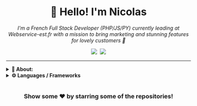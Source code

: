 <!-- Title -->
<h1 align="center" title="...and I'm happy to see you here :)">
    👋 Hello! I'm Nicolas
</h1>
<p align="center">
    <cite>I'm a French Full Stack Developer (PHP/JS/PY) currently leading at
        Webservice-est.fr with a mission to bring marketing and stunning
        features for lovely customers 🚀</cite>
</p>

<!-- Socials -->
<p align="center">
    <kbd>
        <a
            href="https://www.linkedin.com/in/nicolasnosal"
            title="LinkedIn - Nicolas NOSAL"
            ><img
                src="https://img.shields.io/badge/-Nicolas_NOSAL-0072b1?style=flat&logo=Linkedin&logoColor=white"
        /></a>
        <a
            href="https://nicolasnosal.fr.com"
            title="Personal Website - nicolasnosal.fr"
            ><img
                src="https://img.shields.io/badge/-nicolasnosal.fr-00CCB4?style=flat&logo=ApacheSpark&logoColor=white"
        /></a>
    </kbd>
</p>

<!-- Folding Section : About -->
<hr/>
<details>
    <summary><b>👤 About:</b></summary>
    <ol style="list-style-type: none;">
        <li>🛠 &nbsp; I’m currently working with PHP, PYTHON, JS, K8S, etc.</li>
        <li>🧐 Learning about serverless architectures, jamstack, distributed systems, and a bit of ML.</li>
        <li>👨‍💻 Most of my projects most of my work are private, but I will put some content starting 2025, in the willing of contribute for open-source.</li>
        <li>💬 Ping me on my Linkedin or my other network</li>
        <li>🎉 &nbsp; Fun fact: **"Chuck Norris doesn’t deploy to the cloud. The cloud deploys around Chuck Norris."** ☁️💥</li>
    </ol>
</details>

<!-- Folding Section : Techno -->
<details>
    <summary><b>⚙️ Languages / Frameworks</b></summary>
    <div>
        <code><img height="27" src="https://raw.githubusercontent.com/github/explore/80688e429a7d4ef2fca1e82350fe8e3517d3494d/topics/javascript/javascript.png" alt="javascript"></code>
        <code><img height="27" src="https://raw.githubusercontent.com/github/explore/80688e429a7d4ef2fca1e82350fe8e3517d3494d/topics/typescript/typescript.png" alt="typescript"></code>
        <code><img height="30" src="https://raw.githubusercontent.com/github/explore/80688e429a7d4ef2fca1e82350fe8e3517d3494d/topics/python/python.png" alt="python"></code>
        <code><img height="27" src="https://raw.githubusercontent.com/github/explore/80688e429a7d4ef2fca1e82350fe8e3517d3494d/topics/nodejs/nodejs.png" alt="nodejs"></code>
        <code><img height="27" src="https://raw.githubusercontent.com/github/explore/80688e429a7d4ef2fca1e82350fe8e3517d3494d/topics/aws/aws.png" alt="aws"></code>
        <code><img height="27" src="https://raw.githubusercontent.com/github/explore/80688e429a7d4ef2fca1e82350fe8e3517d3494d/topics/react/react.png" alt="react"></code>
        <code><img height="27" src="https://raw.githubusercontent.com/github/explore/80688e429a7d4ef2fca1e82350fe8e3517d3494d/topics/sql/sql.png" alt="sql"></code>
        <code><img height="27" src="https://encrypted-tbn0.gstatic.com/images?q=tbn%3AANd9GcSTTzPAw-55ssm1Im594xYZ9eRQu2JylrkYLg&usqp=CAU" alt="mongodb"></code>
        <code><img height="27" src="https://raw.githubusercontent.com/devicons/devicon/master/icons/git/git-original.svg" alt="git"></code>
        <code><img height="27" src="https://raw.githubusercontent.com/github/explore/80688e429a7d4ef2fca1e82350fe8e3517d3494d/topics/terminal/terminal.png" alt="terminal"></code>
    </div>
</details>


<!-- Footer -->
#

<div align="center">

### Show some ❤️ by starring some of the repositories!

</div>
